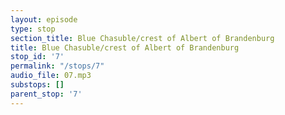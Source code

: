 ```yaml
---
layout: episode
type: stop
section_title: Blue Chasuble/crest of Albert of Brandenburg
title: Blue Chasuble/crest of Albert of Brandenburg
stop_id: '7'
permalink: "/stops/7"
audio_file: 07.mp3
substops: []
parent_stop: '7'
---
```


